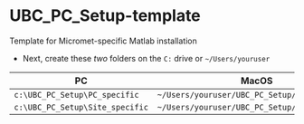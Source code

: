 # UBC_PC_Setup-template
Template for Micromet-specific Matlab installation

* Next, create these *two* folders on the `C:` drive or `~/Users/youruser`

| PC        | MacOS  |
| --------------- | ---------------- |
| `c:\UBC_PC_Setup\PC_specific` |` ~/Users/youruser/UBC_PC_Setup/PC_specific ` |
|  `c:\UBC_PC_Setup\Site_specific`   | ` ~/Users/youruser/UBC_PC_Setup/Site_specific `              |
